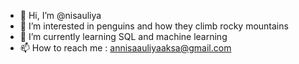 - 👋 Hi, I’m @nisauliya
- 👀 I’m interested in penguins and how they climb rocky mountains
- 🌱 I’m currently learning SQL and machine learning
- 📫 How to reach me : annisaauliyaaksa@gmail.com

<!---
nisauliya/nisauliya is a ✨ special ✨ repository because its `README.md` (this file) appears on your GitHub profile.
You can click the Preview link to take a look at your changes.
--->
